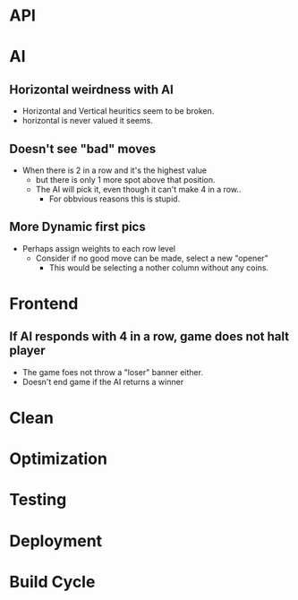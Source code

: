 # API

# AI

## Horizontal weirdness with AI 
- Horizontal and Vertical heuritics seem to be broken.
- horizontal is never valued it seems.

## Doesn't see "bad" moves
- When there is 2 in a row and it's the highest value
    - but there is only 1 more spot above that position.
    - The AI will pick it, even though it can't make 4 in a row..
        - For obbvious reasons this is stupid.

## More Dynamic first pics
- Perhaps assign weights to each row level
    - Consider if no good move can be made, select a new "opener"
        - This would be selecting a nother column without any coins.


# Frontend

## If AI responds with 4 in a row, game does not halt player
- The game foes not throw a "loser" banner either.
- Doesn't end game if the AI returns a winner


# Clean
# Optimization
# Testing

# Deployment
# Build Cycle


